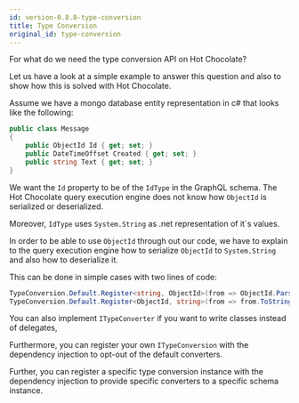 ```yaml
---
id: version-0.8.0-type-conversion
title: Type Conversion
original_id: type-conversion
---
```


For what do we need the type conversion API on Hot Chocolate?

Let us have a look at a simple example to answer this question and also to show how this is solved with Hot Chocolate.

Assume we have a mongo database entity representation in c# that looks like the following:

```csharp
public class Message
{
    public ObjectId Id { get; set; }
    public DateTimeOffset Created { get; set; }
    public string Text { get; set; }
}
```

We want the `Id` property to be of the `IdType` in the GraphQL schema. The Hot Chocolate query execution engine does not know how `ObjectId` is serialized or deserialized. 

Moreover, `IdType` uses `System.String` as .net representation of it`s values.

In order to be able to use `ObjectId` through out our code, we have to explain to the query execution engine how to serialize `ObjectId` to `System.String` and also how to deserialize it.

This can be done in simple cases with two lines of code:

```csharp
TypeConversion.Default.Register<string, ObjectId>(from => ObjectId.Parse(from));
TypeConversion.Default.Register<ObjectId, string>(from => from.ToString());
```

You can also implement `ITypeConverter` if you want to write classes instead of delegates,

Furthermore, you can register your own `ITypeConversion` with the dependency injection to opt-out of the default converters.

Further, you can register a specific type conversion instance with the dependency injection to provide specific converters to a specific schema instance.